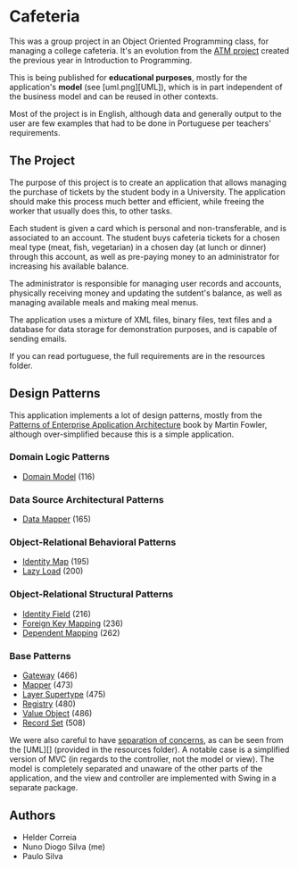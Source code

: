 # Cafeteria

This was a group project in an Object Oriented Programming class, for managing a college cafeteria. It's an evolution from the [ATM project](https://github.com/helderco/atm) created the previous year in Introduction to Programming.

This is being published for **educational purposes**, mostly for the application's **model** (see [uml.png][UML]), which is in part independent of the business model and can be reused in other contexts.

Most of the project is in English, although data and generally output to the user are few examples that had to be done in Portuguese per teachers' requirements.


## The Project

The purpose of this project is to create an application that allows managing the purchase of tickets by the student body in a University. The application should make this process much better and efficient, while freeing the worker that usually does this, to other tasks.

Each student is given a card which is personal and non-transferable, and is associated to an account. The student buys cafeteria tickets for a chosen meal type (meat, fish, vegetarian) in a chosen day (at lunch or dinner) through this account, as well as pre-paying money to an administrator for increasing his available balance.

The administrator is responsible for managing user records and accounts, physically receiving money and updating the sutdent's balance, as well as managing available meals and making meal menus.

The application uses a mixture of XML files, binary files, text files and a database for data storage for demonstration purposes, and is capable of sending emails.

If you can read portuguese, the full requirements are in the resources folder.


## Design Patterns

This application implements a lot of design patterns, mostly from the [Patterns of Enterprise Application Architecture](http://www.martinfowler.com/books.html#eaa) book by Martin Fowler, although over-simplified because this is a simple application.

### Domain Logic Patterns

* [Domain Model][] (116)

### Data Source Architectural Patterns

* [Data Mapper][] (165)

### Object-Relational Behavioral Patterns

* [Identity Map][] (195)
* [Lazy Load][] (200)

### Object-Relational Structural Patterns

* [Identity Field][] (216)
* [Foreign Key Mapping][] (236)
* [Dependent Mapping][] (262)

### Base Patterns

* [Gateway][] (466)
* [Mapper][] (473)
* [Layer Supertype][] (475)
* [Registry][] (480)
* [Value Object][] (486)
* [Record Set][] (508)

[domain model]: http://www.martinfowler.com/eaaCatalog/domainModel.html
[data mapper]: http://www.martinfowler.com/eaaCatalog/dataMapper.html
[identity map]: http://www.martinfowler.com/eaaCatalog/identityMap.html
[lazy load]: http://www.martinfowler.com/eaaCatalog/lazyLoad.html
[identity field]: http://www.martinfowler.com/eaaCatalog/identityField.html
[foreign key mapping]: http://www.martinfowler.com/eaaCatalog/foreignKeyMapping.html
[dependent mapping]: http://www.martinfowler.com/eaaCatalog/dependentMapping.html
[gateway]: http://www.martinfowler.com/eaaCatalog/gateway.html
[mapper]: http://www.martinfowler.com/eaaCatalog/mapper.html
[layer supertype]: http://www.martinfowler.com/eaaCatalog/layerSupertype.html
[registry]: http://www.martinfowler.com/eaaCatalog/registry.html
[value object]: http://www.martinfowler.com/eaaCatalog/valueObject.html
[record set]: http://www.martinfowler.com/eaaCatalog/recordSet.html

We were also careful to have [separation of concerns](http://en.wikipedia.org/wiki/Separation_of_concerns), as can be seen from the [UML][] (provided in the resources folder). A notable case is a simplified version of MVC (in regards to the controller, not the model or view). The model is completely separated and unaware of the other parts of the application, and the view and controller are implemented with Swing in a separate package.

## Authors

* Helder Correia
* Nuno Diogo Silva (me)
* Paulo Silva
